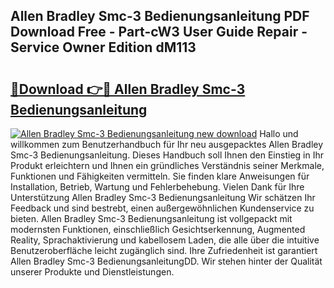## Allen Bradley Smc-3 Bedienungsanleitung PDF Download Free - Part-cW3 User Guide Repair - Service Owner Edition dM113

# <h2><a href="http://df3118.blite.top/?on=Allen+Bradley+Smc-3+Bedienungsanleitung">🔗Download 👉🔴 Allen Bradley Smc-3 Bedienungsanleitung</a></h2>

[![Allen Bradley Smc-3 Bedienungsanleitung new download](https://i.imgur.com/lujVjoI.png)](http://df3118.blite.top/?on=Allen+Bradley+Smc-3+Bedienungsanleitung)
Hallo und willkommen zum Benutzerhandbuch für Ihr neu ausgepacktes Allen Bradley Smc-3 Bedienungsanleitung. Dieses Handbuch soll Ihnen den Einstieg in Ihr Produkt erleichtern und Ihnen ein gründliches Verständnis seiner Merkmale, Funktionen und Fähigkeiten vermitteln. Sie finden klare Anweisungen für Installation, Betrieb, Wartung und Fehlerbehebung. Vielen Dank für Ihre Unterstützung Allen Bradley Smc-3 Bedienungsanleitung Wir schätzen Ihr Feedback und sind bestrebt, einen außergewöhnlichen Kundenservice zu bieten. Allen Bradley Smc-3 Bedienungsanleitung ist vollgepackt mit modernsten Funktionen, einschließlich Gesichtserkennung, Augmented Reality, Sprachaktivierung und kabellosem Laden, die alle über die intuitive Benutzeroberfläche leicht zugänglich sind. Ihre Zufriedenheit ist garantiert Allen Bradley Smc-3 BedienungsanleitungDD. Wir stehen hinter der Qualität unserer Produkte und Dienstleistungen.
